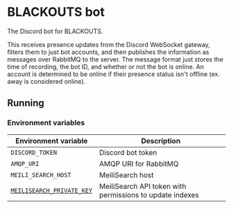 # BLACKOUTS bot

The Discord bot for BLACKOUTS.

This receives presence updates from the Discord WebSocket gateway, filters them to just bot accounts, and then publishes the information as messages over RabbitMQ to the server.
The message format just stores the time of recording, the bot ID, and whether or not the bot is online.
An account is determined to be online if their presence status isn't offline (ex. away is considered online).

## Running

### Environment variables

| Environment variable                                                                                            | Description                                              |
| --------------------------------------------------------------------------------------------------------------- | -------------------------------------------------------- |
| `DISCORD_TOKEN`                                                                                                 | Discord bot token                                        |
| `AMQP_URI`                                                                                                      | AMQP URI for RabbitMQ                                    |
| `MEILI_SEARCH_HOST`                                                                                             | MeiliSearch host                                         |
| [`MEILISEARCH_PRIVATE_KEY`](https://docs.meilisearch.com/guides/advanced_guides/authentication.html#master-key) | MeiliSearch API token with permissions to update indexes |
